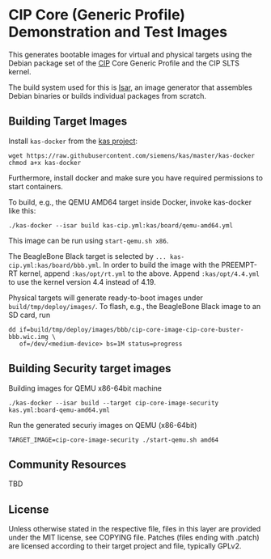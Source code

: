 # CIP Core (Generic Profile) Demonstration and Test Images

This generates bootable images for virtual and physical targets using the
Debian package set of the [CIP](https://www.cip-project.org/) Core Generic
Profile and the CIP SLTS kernel.

The build system used for this is [Isar](https://github.com/ilbers/isar), an
image generator that assembles Debian binaries or builds individual packages
from scratch.

## Building Target Images

Install `kas-docker` from the [kas project](https://github.com/siemens/kas):

    wget https://raw.githubusercontent.com/siemens/kas/master/kas-docker
    chmod a+x kas-docker

Furthermore, install docker and make sure you have required permissions to
start containers.

To build, e.g., the QEMU AMD64 target inside Docker, invoke kas-docker like
this:

    ./kas-docker --isar build kas-cip.yml:kas/board/qemu-amd64.yml

This image can be run using `start-qemu.sh x86`.

The BeagleBone Black target is selected by `... kas-cip.yml:kas/board/bbb.yml`. In
order to build the image with the PREEMPT-RT kernel, append `:kas/opt/rt.yml` to
the above. Append `:kas/opt/4.4.yml` to use the kernel version 4.4 instead of 4.19.

Physical targets will generate ready-to-boot images under
`build/tmp/deploy/images/`. To flash, e.g., the BeagleBone Black image to an SD
card, run

    dd if=build/tmp/deploy/images/bbb/cip-core-image-cip-core-buster-bbb.wic.img \
       of=/dev/<medium-device> bs=1M status=progress

## Building Security target images
Building images for QEMU x86-64bit machine

    ./kas-docker --isar build --target cip-core-image-security kas.yml:board-qemu-amd64.yml

Run the generated securiy images on QEMU (x86-64bit)

    TARGET_IMAGE=cip-core-image-security ./start-qemu.sh amd64


## Community Resources

TBD

## License

Unless otherwise stated in the respective file, files in this layer are
provided under the MIT license, see COPYING file. Patches (files ending with
.patch) are licensed according to their target project and file, typically
GPLv2.
